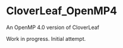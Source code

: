 CloverLeaf_OpenMP4
==================

An OpenMP 4.0 version of CloverLeaf

Work in progress. Initial attempt.
